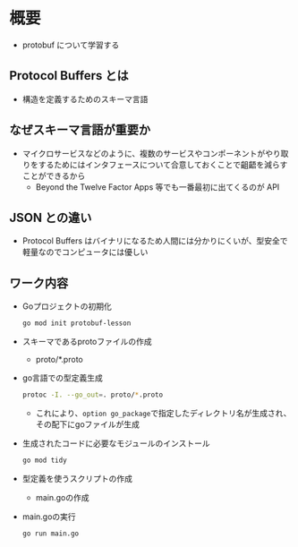 # 概要

- protobuf について学習する

## Protocol Buffers とは

- 構造を定義するためのスキーマ言語

## なぜスキーマ言語が重要か

- マイクロサービスなどのように、複数のサービスやコンポーネントがやり取りをするためにはインタフェースについて合意しておくことで齟齬を減らすことができるから
  - Beyond the Twelve Factor Apps 等でも一番最初に出てくるのが API

## JSON との違い

- Protocol Buffers はバイナリになるため人間には分かりにくいが、型安全で軽量なのでコンピュータには優しい

## ワーク内容

- Goプロジェクトの初期化
  ```bash
  go mod init protobuf-lesson
  ```

- スキーマであるprotoファイルの作成
  - proto/*.proto

- go言語での型定義生成
  ```bash
  protoc -I. --go_out=. proto/*.proto
  ```
    - これにより、`option go_package`で指定したディレクトリ名が生成され、その配下にgoファイルが生成

- 生成されたコードに必要なモジュールのインストール
  ```bash
  go mod tidy
  ```

- 型定義を使うスクリプトの作成
  - main.goの作成

- main.goの実行
  ```bash
  go run main.go
  ```